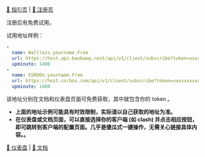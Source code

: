 [guide]: https://go.ssrdog.com/?code=rZk0edtQ
[register]: https://dog.ssrdog.cc/#/register?code=rZk0edtQ

[🥭 指引页][guide] | [🍋 注册页][register]

注册后有免费试用。

试用地址样例：

~~~ yml
- 
  name: Wallless.yourname.Free
  url: https://host.api-baobaog.rest/api/v1/client/subscribe?token=xxxxxxxxxxxyour-tokenxxxxxxxxxxx
  upminute: 1400
- 
  name: SSRDOG.yourname.Free
  url: https://host.ssrbox.com/api/v1/client/subscribe?token=xxxxxxxxxxxyour-tokenxxxxxxxxxxx
  upminute: 1400
~~~

该地址分别在文档和仪表盘页面可免费获取，其中就包含你的 token 。

- **上面的地址示例可能具有时效限制，实际请以自己获取的地址为准。**
- **在仪表盘或文档页面，可以直接选择你的客户端 (如 clash) 并点击相应按钮，即可跳转到客户端的配置页面。几乎是傻瓜式一键操作，无需关心链接具体内容。。**

[仪表盘]: https://dog.ssrdog.cc/#/dashboard
[文档]: https://dog.ssrdog.cc/#/knowledge

[🍓 仪表盘][仪表盘] | [🍉 文档][文档]
